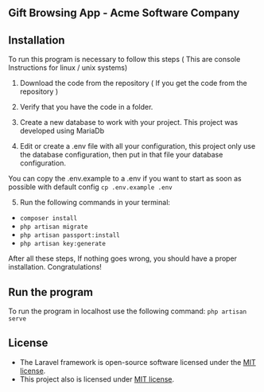 

## Gift Browsing App - Acme Software Company


## Installation
To run this program is necessary to follow this steps ( This are console Instructions for linux / unix systems)
1. Download the code from the repository ( If you get the code from the repository )
2. Verify that you have the code in a folder.

3. Create a new database to work with your project. This project was developed using MariaDb
4. Edit or create a .env file with all your configuration, this project only use the database configuration, then
put in that file your database configuration.

You can copy the .env.example to a .env if you want to start as soon as possible with default config
`cp .env.example .env`

5. Run the following commands in your terminal:

* `composer install`
* `php artisan migrate`
* `php artisan passport:install`
* `php artisan key:generate`



After all these steps, If nothing goes wrong, you should have a proper installation.
Congratulations!

## Run the program
To run the program in localhost use the following command:
`php artisan serve`

## License
* The Laravel framework is open-source software licensed under the [MIT license](https://opensource.org/licenses/MIT).
* This project also is licensed under [MIT license](https://opensource.org/licenses/MIT).
